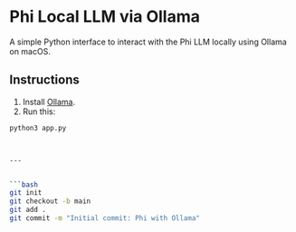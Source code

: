 # Phi Local LLM via Ollama

A simple Python interface to interact with the Phi LLM locally using Ollama on macOS.

## Instructions
1. Install [Ollama](https://ollama.com).
2. Run this:
```bash
python3 app.py



---


```bash
git init
git checkout -b main
git add .
git commit -m "Initial commit: Phi with Ollama"
